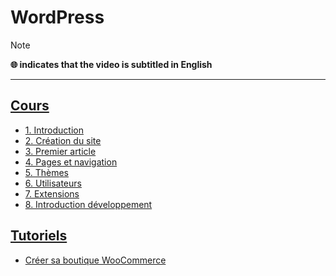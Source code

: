 # WordPress

> [!NOTE]
> **🌐 indicates that the video is subtitled in English**

---

## [Cours](https://www.youtube.com/playlist?list=PLrSOXFDHBtfGZREbxMZqI-tf-1NaFCW3A)

+ [1. Introduction](https://www.youtube.com/watch?v=0Z-_vxOuKdk)
+ [2. Création du site](https://www.youtube.com/watch?v=SVEy2lowH6o)
+ [3. Premier article](https://www.youtube.com/watch?v=sQ8z41KYxo8)
+ [4. Pages et navigation](https://www.youtube.com/watch?v=79T_GaKWl08)
+ [5. Thèmes](https://www.youtube.com/watch?v=QNh9cQb9Nww)
+ [6. Utilisateurs](https://www.youtube.com/watch?v=0EwgV9_5z3E)
+ [7. Extensions](https://www.youtube.com/watch?v=FihPpmCM0OM)
+ [8. Introduction développement](https://www.youtube.com/watch?v=YeFehjGkGSg)

## [Tutoriels](https://www.youtube.com/playlist?list=PLrSOXFDHBtfGmQHHN-36CiazjL6AJ3jna)

+ [Créer sa boutique WooCommerce](https://www.youtube.com/watch?v=QrXgQZyhwrY)
